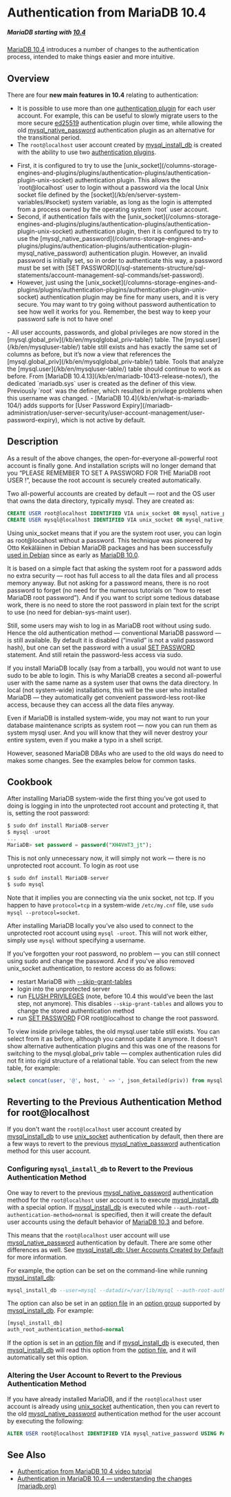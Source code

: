 # Authentication from MariaDB 10.4

##### MariaDB starting with [10.4](/kb/en/what-is-mariadb-104/)

[MariaDB 10.4](/kb/en/what-is-mariadb-104/) introduces a number of changes to the authentication process, intended to make things easier and more intuitive.

## Overview

There are four <strong>new main features in 10.4</strong> relating to authentication:

- It is possible to use more than one [authentication plugin](/columns-storage-engines-and-plugins/plugins/authentication-plugins) for each user account. For example, this can be useful to slowly migrate users to the more secure [ed25519](/columns-storage-engines-and-plugins/plugins/authentication-plugins/authentication-plugin-ed25519) authentication plugin over time, while allowing the old [mysql_native_password](/columns-storage-engines-and-plugins/plugins/authentication-plugins/authentication-plugin-mysql_native_password) authentication plugin as an alternative for the transitional period.
- The `root@localhost` user account created by [mysql_install_db](/clients-utilities/mysql_install_db) is created with the ability to use two [authentication plugins](/columns-storage-engines-and-plugins/plugins/authentication-plugins).
<ul start="1"><li>First, it is configured to try to use the [unix_socket](/columns-storage-engines-and-plugins/plugins/authentication-plugins/authentication-plugin-unix-socket) authentication plugin. This allows the `root@localhost` user to login without a password via the local Unix socket file defined by the [socket](/kb/en/server-system-variables/#socket) system variable, as long as the login is attempted from a process owned by the operating system `root` user account.
</li><li>Second, if authentication fails with the [unix_socket](/columns-storage-engines-and-plugins/plugins/authentication-plugins/authentication-plugin-unix-socket) authentication plugin, then it is configured to try to use the [mysql_native_password](/columns-storage-engines-and-plugins/plugins/authentication-plugins/authentication-plugin-mysql_native_password) authentication plugin. However, an invalid password is initially set, so in order to authenticate this way, a password must be set with [SET PASSWORD](/sql-statements-structure/sql-statements/account-management-sql-commands/set-password).
</li><li>However, just using the [unix_socket](/columns-storage-engines-and-plugins/plugins/authentication-plugins/authentication-plugin-unix-socket) authentication plugin may be fine for many users, and it is very secure. You may want to try going without password authentication to see how well it works for you. Remember, the best way to keep your password safe is not to have one!
</li></ul>
- All user accounts, passwords, and global privileges are now stored in the [mysql.global_priv](/kb/en/mysqlglobal_priv-table/) table. The [mysql.user](/kb/en/mysqluser-table/) table still exists and has exactly the same set of columns as before, but it’s now a view that references the [mysql.global_priv](/kb/en/mysqlglobal_priv-table/) table. Tools that analyze the [mysql.user](/kb/en/mysqluser-table/) table should continue to work as before. From [MariaDB 10.4.13](/kb/en/mariadb-10413-release-notes/), the dedicated `mariadb.sys` user is created as the definer of this view. Previously `root` was the definer, which resulted in privilege problems when this username was changed.
- [MariaDB 10.4](/kb/en/what-is-mariadb-104/) adds supports for [User Password Expiry](/mariadb-administration/user-server-security/user-account-management/user-password-expiry), which is not active by default.

## Description

As a result of the above changes, the open-for-everyone all-powerful root account is finally gone. And installation scripts will no longer demand that you “PLEASE REMEMBER TO SET A PASSWORD FOR THE MariaDB root USER !”, because the root account is securely created automatically.

Two all-powerful accounts are created by default — root and the OS user that owns the data directory, typically mysql. They are created as:

```sql
CREATE USER root@localhost IDENTIFIED VIA unix_socket OR mysql_native_password USING 'invalid'
CREATE USER mysql@localhost IDENTIFIED VIA unix_socket OR mysql_native_password USING 'invalid'
```

Using unix_socket means that if you are the system root user, you can login as root@locahost without a password. This technique was pioneered by Otto Kekäläinen in Debian MariaDB packages and has been successfully [used in Debian](/mariadb-administration/getting-installing-and-upgrading-mariadb/troubleshooting-installation-issues/installation-issues-on-debian-and-ubuntu/differences-in-mariadb-in-debian-and-ubuntu) since as early as [MariaDB 10.0](/kb/en/what-is-mariadb-100/).

It is based on a simple fact that asking the system root for a password adds no extra security — root has full access to all the data files and all process memory anyway. But not asking for a password means, there is no root password to forget (no need for the numerous tutorials on “how to reset MariaDB root password”). And if you want to script some tedious database work, there is no need to store the root password in plain text for the script to use (no need for debian-sys-maint user).

Still, some users may wish to log in as MariaDB root without using sudo. Hence the old authentication method — conventional MariaDB password — is still available. By default it is disabled (“invalid” is not a valid password hash), but one can set the password with a usual [SET PASSWORD](/sql-statements-structure/sql-statements/account-management-sql-commands/set-password) statement. And still retain the password-less access via sudo.

If you install MariaDB locally (say from a tarball), you would not want to use sudo to be able to login. This is why MariaDB creates a second all-powerful user with the same name as a system user that owns the data directory. In local (not system-wide) installations, this will be the user who installed MariaDB — they automatically get convenient password-less root-like access, because they can access all the data files anyway.

Even if MariaDB is installed system-wide, you may not want to run your database maintenance scripts as system root — now you can run them as system mysql user. And you will know that they will never destroy your entire system, even if you make a typo in a shell script.

However, seasoned MariaDB DBAs who are used to the old ways do need to makes some changes. See the examples below for common tasks.

## Cookbook

After installing MariaDB system-wide the first thing you’ve got used to doing is logging in into the unprotected root account and protecting it, that is, setting the root password:

```sql
$ sudo dnf install MariaDB-server
$ mysql -uroot
...
MariaDB> set password = password("XH4VmT3_jt");
```

This is not only unnecessary now, it will simply not work — there is no unprotected root account. To login as root use

```sql
$ sudo dnf install MariaDB-server
$ sudo mysql
```

Note that it implies you are connecting via the unix socket, not tcp. If you happen to have `protocol=tcp` in a system-wide `/etc/my.cnf` file, use `sudo mysql --protocol=socket`.

After installing MariaDB locally you’ve also used to connect to the unprotected root account using `mysql -uroot`. This will not work either, simply use `mysql` without specifying a username.

If you've forgotten your root password, no problem — you can still connect using sudo and change the password. And if you've also removed unix_socket authentication, to restore access do as follows:

- restart MariaDB with [--skip-grant-tables](/kb/en/mysqld-options/#-skip-grant-tables)
- login into the unprotected server
- run [FLUSH PRIVILEGES](/sql-statements-structure/sql-statements/administrative-sql-statements/flush-commands/flush) (note, before 10.4 this would’ve been the last step, not anymore). This disables `--skip-grant-tables` and allows you to change the stored authentication method
- run [SET PASSWORD](/sql-statements-structure/sql-statements/account-management-sql-commands/set-password) FOR root@localhost to change the root password.

To view inside privilege tables, the old mysql.user table still exists. You can select from it as before, although you cannot update it anymore. It doesn’t show alternative authentication plugins and this was one of the reasons for switching to the mysql.global_priv table — complex authentication rules did not fit into rigid structure of a relational table. You can select from the new table, for example:

```sql
select concat(user, '@', host, ' => ', json_detailed(priv)) from mysql.global_priv;
```

## Reverting to the Previous Authentication Method for root@localhost

If you don't want the `root@localhost` user account created by [mysql_install_db](/clients-utilities/mysql_install_db) to use [unix_socket](/columns-storage-engines-and-plugins/plugins/authentication-plugins/authentication-plugin-unix-socket) authentication by default, then there are a few ways to revert to the previous [mysql_native_password](/columns-storage-engines-and-plugins/plugins/authentication-plugins/authentication-plugin-mysql_native_password) authentication method for this user account.

### Configuring `mysql_install_db` to Revert to the Previous Authentication Method

One way to revert to the previous [mysql_native_password](/columns-storage-engines-and-plugins/plugins/authentication-plugins/authentication-plugin-mysql_native_password) authentication method for the `root@localhost` user account is to execute [mysql_install_db](/clients-utilities/mysql_install_db) with a special option. If [mysql_install_db](/clients-utilities/mysql_install_db) is executed while `--auth-root-authentication-method=normal` is specified, then it will create the default user accounts using the default behavior of [MariaDB 10.3](/kb/en/what-is-mariadb-103/) and before.

This means that the `root@localhost` user account will use [mysql_native_password](/columns-storage-engines-and-plugins/plugins/authentication-plugins/authentication-plugin-mysql_native_password) authentication by default. There are some other differences as well. See [mysql_install_db: User Accounts Created by Default](/kb/en/mysql_install_db/#user-accounts-created-by-default) for more information.

For example, the option can be set on the command-line while running [mysql_install_db](/clients-utilities/mysql_install_db):

```sql
mysql_install_db --user=mysql --datadir=/var/lib/mysql --auth-root-authentication-method=normal
```

The option can also be set in an [option file](/mariadb-administration/getting-installing-and-upgrading-mariadb/configuring-mariadb-with-option-files) in an [option group](/kb/en/configuring-mariadb-with-option-files/#option-groups) supported by [mysql_install_db](/clients-utilities/mysql_install_db). For example:

```sql
[mysql_install_db]
auth_root_authentication_method=normal
```

If the option is set in an [option file](/mariadb-administration/getting-installing-and-upgrading-mariadb/configuring-mariadb-with-option-files) and if [mysql_install_db](/clients-utilities/mysql_install_db) is executed, then [mysql_install_db](/clients-utilities/mysql_install_db) will read this option from the [option file](/mariadb-administration/getting-installing-and-upgrading-mariadb/configuring-mariadb-with-option-files), and it will automatically set this option.

### Altering the User Account to Revert to the Previous Authentication Method

If you have already installed MariaDB, and if the `root@localhost` user account is already using [unix_socket](/columns-storage-engines-and-plugins/plugins/authentication-plugins/authentication-plugin-unix-socket) authentication, then you can revert to the old [mysql_native_password](/columns-storage-engines-and-plugins/plugins/authentication-plugins/authentication-plugin-mysql_native_password) authentication method for the user account by executing the following:

```sql
ALTER USER root@localhost IDENTIFIED VIA mysql_native_password USING PASSWORD("verysecret")
```

## See Also

- [Authentication from MariaDB 10 4 video tutorial](https://www.youtube.com/watch?v=aWFG4uLbimM)
- [Authentication in MariaDB 10.4 — understanding the changes (mariadb.org)](https://mariadb.org/authentication-in-mariadb-10-4/)